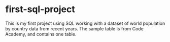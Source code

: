 # first-sql-project
This is my first project using SQL working with a dataset of world population by country data from recent years. The sample table is from Code Academy, and contains one table. 
